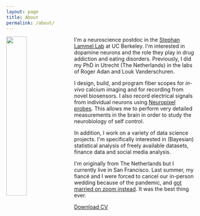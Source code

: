 ```yaml
---
layout: page
title: About
permalink: /about/
---
```



<img style="float: left; margin: 0px 15px 15px 0px;" src="{{site.baseurl}}/assets/profile_picture.jpg" width="33%" />

I'm a neuroscience postdoc in the [Stephan Lammel Lab](http://lammellab.org/) at UC Berkeley. I'm interested in dopamine neurons and the role they play in drug addiction and eating disorders. Previously, I did my PhD in Utrecht (The Netherlands) in the labs of Roger Adan and Louk Vanderschuren.

I design, build, and program fiber scopes for <i>in-vivo</i> calcium imaging and for recording from novel biosensors. I also record electrical signals from individual neurons using [Neuropixel probes](https://www.neuropixels.org). This allows me to perform very detailed measurements in the brain in order to study the neurobiology of self control.

In addition, I work on a variety of data science projects. I'm specifically interested in (Bayesian) statistical analysis of freely available datasets, finance data and social media analysis.

I'm originally from The Netherlands but I currently live in San Francisco. Last summer, my fiancé and I were forced to cancel our in-person wedding because of the pandemic, and [got married on zoom instead](https://wedfuly.com/pandemic-wedding-virtual-katherine-woodward/). It was the best thing ever.

[comment]: # (Work on including examples )

[Download CV](/assets/CV_JWdeJong.pdf)

